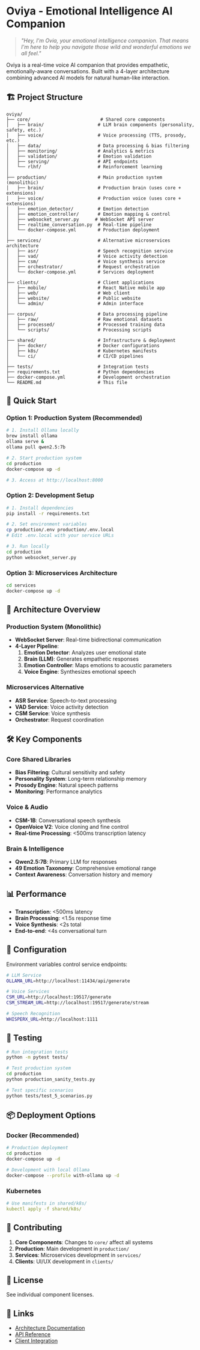 # Oviya - Emotional Intelligence AI Companion

> *"Hey, I'm Ovia, your emotional intelligence companion. That means I'm here to help you navigate those wild and wonderful emotions we all feel."*

Oviya is a real-time voice AI companion that provides empathetic, emotionally-aware conversations. Built with a 4-layer architecture combining advanced AI models for natural human-like interaction.

## 🏗️ Project Structure

```
oviya/
├── core/                          # Shared core components
│   ├── brain/                    # LLM brain components (personality, safety, etc.)
│   ├── voice/                    # Voice processing (TTS, prosody, etc.)
│   ├── data/                     # Data processing & bias filtering
│   ├── monitoring/               # Analytics & metrics
│   ├── validation/               # Emotion validation
│   ├── serving/                  # API endpoints
│   └── rlhf/                     # Reinforcement learning
│
├── production/                   # Main production system (monolithic)
│   ├── brain/                    # Production brain (uses core + extensions)
│   ├── voice/                    # Production voice (uses core + extensions)
│   ├── emotion_detector/         # Emotion detection
│   ├── emotion_controller/       # Emotion mapping & control
│   ├── websocket_server.py      # WebSocket API server
│   ├── realtime_conversation.py  # Real-time pipeline
│   └── docker-compose.yml        # Production deployment
│
├── services/                     # Alternative microservices architecture
│   ├── asr/                      # Speech recognition service
│   ├── vad/                      # Voice activity detection
│   ├── csm/                      # Voice synthesis service
│   ├── orchestrator/             # Request orchestration
│   └── docker-compose.yml        # Services deployment
│
├── clients/                      # Client applications
│   ├── mobile/                   # React Native mobile app
│   ├── web/                      # Web client
│   ├── website/                  # Public website
│   └── admin/                    # Admin interface
│
├── corpus/                       # Data processing pipeline
│   ├── raw/                      # Raw emotional datasets
│   ├── processed/                # Processed training data
│   └── scripts/                  # Processing scripts
│
├── shared/                       # Infrastructure & deployment
│   ├── docker/                   # Docker configurations
│   ├── k8s/                      # Kubernetes manifests
│   └── ci/                       # CI/CD pipelines
│
├── tests/                        # Integration tests
├── requirements.txt              # Python dependencies
├── docker-compose.yml            # Development orchestration
└── README.md                     # This file
```

## 🚀 Quick Start

### Option 1: Production System (Recommended)

```bash
# 1. Install Ollama locally
brew install ollama
ollama serve &
ollama pull qwen2.5:7b

# 2. Start production system
cd production
docker-compose up -d

# 3. Access at http://localhost:8000
```

### Option 2: Development Setup

```bash
# 1. Install dependencies
pip install -r requirements.txt

# 2. Set environment variables
cp production/.env production/.env.local
# Edit .env.local with your service URLs

# 3. Run locally
cd production
python websocket_server.py
```

### Option 3: Microservices Architecture

```bash
cd services
docker-compose up -d
```

## 🎯 Architecture Overview

### Production System (Monolithic)
- **WebSocket Server**: Real-time bidirectional communication
- **4-Layer Pipeline**:
  1. **Emotion Detector**: Analyzes user emotional state
  2. **Brain (LLM)**: Generates empathetic responses
  3. **Emotion Controller**: Maps emotions to acoustic parameters
  4. **Voice Engine**: Synthesizes emotional speech

### Microservices Alternative
- **ASR Service**: Speech-to-text processing
- **VAD Service**: Voice activity detection
- **CSM Service**: Voice synthesis
- **Orchestrator**: Request coordination

## 🛠️ Key Components

### Core Shared Libraries
- **Bias Filtering**: Cultural sensitivity and safety
- **Personality System**: Long-term relationship memory
- **Prosody Engine**: Natural speech patterns
- **Monitoring**: Performance analytics

### Voice & Audio
- **CSM-1B**: Conversational speech synthesis
- **OpenVoice V2**: Voice cloning and fine control
- **Real-time Processing**: <500ms transcription latency

### Brain & Intelligence
- **Qwen2.5:7B**: Primary LLM for responses
- **49 Emotion Taxonomy**: Comprehensive emotional range
- **Context Awareness**: Conversation history and memory

## 📊 Performance

- **Transcription**: <500ms latency
- **Brain Processing**: <1.5s response time
- **Voice Synthesis**: <2s total
- **End-to-end**: <4s conversational turn

## 🔧 Configuration

Environment variables control service endpoints:

```bash
# LLM Service
OLLAMA_URL=http://localhost:11434/api/generate

# Voice Services
CSM_URL=http://localhost:19517/generate
CSM_STREAM_URL=http://localhost:19517/generate/stream

# Speech Recognition
WHISPERX_URL=http://localhost:1111
```

## 🧪 Testing

```bash
# Run integration tests
python -m pytest tests/

# Test production system
cd production
python production_sanity_tests.py

# Test specific scenarios
python tests/test_5_scenarios.py
```

## 📦 Deployment Options

### Docker (Recommended)
```bash
# Production deployment
cd production
docker-compose up -d

# Development with local Ollama
docker-compose --profile with-ollama up -d
```

### Kubernetes
```yaml
# Use manifests in shared/k8s/
kubectl apply -f shared/k8s/
```

## 🤝 Contributing

1. **Core Components**: Changes to `core/` affect all systems
2. **Production**: Main development in `production/`
3. **Services**: Microservices development in `services/`
4. **Clients**: UI/UX development in `clients/`

## 📄 License

See individual component licenses.

## 🔗 Links

- [Architecture Documentation](production/README.md)
- [API Reference](production/websocket_server.py)
- [Client Integration](clients/README.md)


